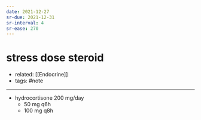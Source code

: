 ```yaml
---
date: 2021-12-27
sr-due: 2021-12-31
sr-interval: 4
sr-ease: 270
---
```


# stress dose steroid

- related: [[Endocrine]]
- tags: #note
---

- hydrocortisone 200 mg/day
	- 50 mg q6h
	- 100 mg q8h
